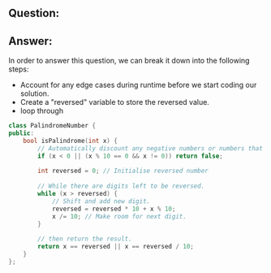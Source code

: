 
## Question:




## Answer:

In order to answer this question, we can break it down into the following steps:

- Account for any edge cases during runtime before we start coding our solution.
- Create a "reversed" variable to store the reversed value.
- loop through 

```cpp
class PalindromeNumber {
public:
    bool isPalindrome(int x) {
        // Automatically discount any negative numbers or numbers that end with 0          // but are not 0
        if (x < 0 || (x % 10 == 0 && x != 0)) return false; 
        
        int reversed = 0; // Initialise reversed number
        
        // While there are digits left to be reversed.
        while (x > reversed) {
            // Shift and add new digit.
            reversed = reversed * 10 + x % 10;
            x /= 10; // Make room for next digit.
        }
        
        // then return the result.
        return x == reversed || x == reversed / 10;
    }
};
```

